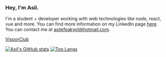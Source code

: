 ### Hey, I'm Asil.

I'm a student + developer working with web technologies like node, react, vue and more. You can find more information on my LinkedIn page [here](https://www.linkedin.com/in/asilefeakyol). You can contact me at [asilefeakyol@hotmail.com](mailto:asilefeakyol@hotmail.com).

[VisporClub](https://www.linkedin.com/company/visporclub/)

[![Asil's GitHub stats](https://github-readme-stats.vercel.app/api?username=Asil348&show_icons=true&theme=tokyonight&count_private=true&hide=stars)](https://github.com/anuraghazra/github-readme-stats)
[![Top Langs](https://github-readme-stats.vercel.app/api/top-langs/?username=anuraghazra&layout=compact&hide=GLSL&theme=tokyonight)](https://github.com/anuraghazra/github-readme-stats)
